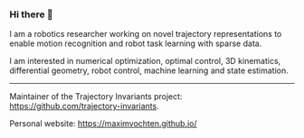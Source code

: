 ### Hi there 👋

I am a robotics researcher working on novel trajectory representations to enable motion recognition and robot task learning with sparse data.

I am interested in numerical optimization, optimal control, 3D kinematics, differential geometry, robot control, machine learning and state estimation.

-----

Maintainer of the Trajectory Invariants project: https://github.com/trajectory-invariants.

Personal website: https://maximvochten.github.io/




<!--
**maximvochten/maximvochten** is a ✨ _special_ ✨ repository because its `README.md` (this file) appears on your GitHub profile.

Here are some ideas to get you started:

- 🔭 I’m currently working on ...
- 🌱 I’m currently learning ...
- 👯 I’m looking to collaborate on ...
- 🤔 I’m looking for help with ...
- 💬 Ask me about ...
- 📫 How to reach me: ...
- 😄 Pronouns: ...
- ⚡ Fun fact: ...
-->
